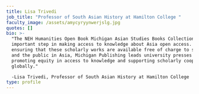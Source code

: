 ```yaml
---
title: Lisa Trivedi
job_title: "Professor of South Asian History at Hamilton College "
faculty_image: /assets/amycyryynwerjslg.jpg
quotes: []
bio: >-
  "The NEH Humanities Open Book Michigan Asian Studies Books Collection is an
  important step in making access to knowledge about Asia open access. By
  ensuring that these scholarly works are available free of charge to scholars
  and the public in Asia, Michigan Publishing leads university presses in
  promoting equity in access to knowledge and supporting scholarly cooperation
  globally."

  -Lisa Trivedi, Professor of South Asian History at Hamilton College 
type: profile
---
```


